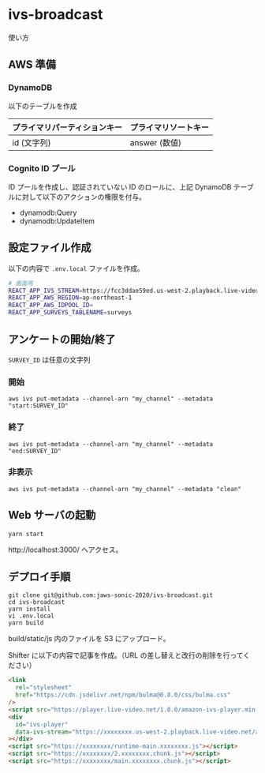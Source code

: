 # ivs-broadcast

使い方

## AWS 準備

### DynamoDB

以下のテーブルを作成

| プライマリパーティションキー | プライマリソートキー |
| ---------------------------- | -------------------- |
| id (文字列)                  | answer (数値)        |

### Cognito ID プール

ID プールを作成し、認証されていない ID のロールに、上記 DynamoDB テーブルに対して以下のアクションの権限を付与。

- dynamodb:Query
- dynamodb:UpdateItem

## 設定ファイル作成

以下の内容で `.env.local` ファイルを作成。

```bash
# 画面用
REACT_APP_IVS_STREAM=https://fcc3ddae59ed.us-west-2.playback.live-video.net/api/video/v1/us-west-2.893648527354.channel.xhP3ExfcX8ON.m3u8
REACT_APP_AWS_REGION=ap-northeast-1
REACT_APP_AWS_IDPOOL_ID=
REACT_APP_SURVEYS_TABLENAME=surveys
```

## アンケートの開始/終了

`SURVEY_ID` は任意の文字列

### 開始

```console
aws ivs put-metadata --channel-arn "my_channel" --metadata "start:SURVEY_ID"
```

### 終了

```console
aws ivs put-metadata --channel-arn "my_channel" --metadata "end:SURVEY_ID"
```

### 非表示

```console
aws ivs put-metadata --channel-arn "my_channel" --metadata "clean"
```

## Web サーバの起動

```console
yarn start
```

http://localhost:3000/ へアクセス。

## デプロイ手順

```console
git clone git@github.com:jaws-sonic-2020/ivs-broadcast.git
cd ivs-broadcast
yarn install
vi .env.local
yarn build
```

build/static/js 内のファイルを S3 にアップロード。

Shifter に以下の内容で記事を作成。（URL の差し替えと改行の削除を行ってください）

```html
<link
  rel="stylesheet"
  href="https://cdn.jsdelivr.net/npm/bulma@0.8.0/css/bulma.css"
/>
<script src="https://player.live-video.net/1.0.0/amazon-ivs-player.min.js"></script>
<div
  id="ivs-player"
  data-ivs-stream="https://xxxxxxxx.us-west-2.playback.live-video.net/api/video/v1/us-west-2.xxxxxxxx.channel.xxxxxxxx.m3u8"
></div>
<script src="https://xxxxxxxx/runtime-main.xxxxxxxx.js"></script>
<script src="https://xxxxxxxx/2.xxxxxxxx.chunk.js"></script>
<script src="https://xxxxxxxx/main.xxxxxxxx.chunk.js"></script>
```
